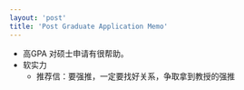 ```yaml
---
layout: 'post'
title: 'Post Graduate Application Memo'
---
```



* 高GPA 对硕士申请有很帮助。 
* 软实力
    * 推荐信：要强推，一定要找好关系，争取拿到教授的强推

